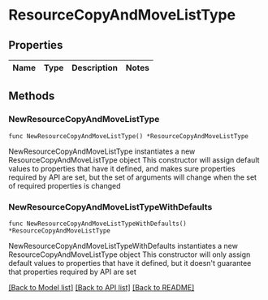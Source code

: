 # ResourceCopyAndMoveListType

## Properties

Name | Type | Description | Notes
------------ | ------------- | ------------- | -------------

## Methods

### NewResourceCopyAndMoveListType

`func NewResourceCopyAndMoveListType() *ResourceCopyAndMoveListType`

NewResourceCopyAndMoveListType instantiates a new ResourceCopyAndMoveListType object
This constructor will assign default values to properties that have it defined,
and makes sure properties required by API are set, but the set of arguments
will change when the set of required properties is changed

### NewResourceCopyAndMoveListTypeWithDefaults

`func NewResourceCopyAndMoveListTypeWithDefaults() *ResourceCopyAndMoveListType`

NewResourceCopyAndMoveListTypeWithDefaults instantiates a new ResourceCopyAndMoveListType object
This constructor will only assign default values to properties that have it defined,
but it doesn't guarantee that properties required by API are set


[[Back to Model list]](../README.md#documentation-for-models) [[Back to API list]](../README.md#documentation-for-api-endpoints) [[Back to README]](../README.md)


